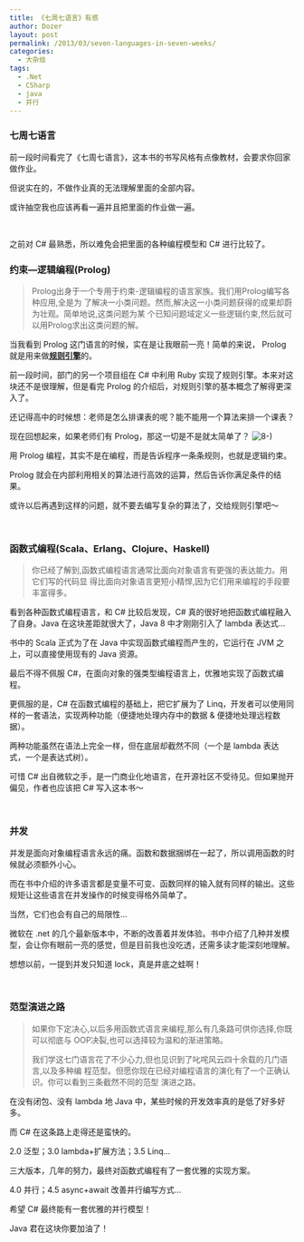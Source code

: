 ```yaml
---
title: 《七周七语言》有感
author: Dozer
layout: post
permalink: /2013/03/seven-languages-in-seven-weeks/
categories:
  - 大杂烩
tags:
  - .Net
  - CSharp
  - java
  - 并行
---
```


### <span id="i">七周七语言</span>

前一段时间看完了《七周七语言》，这本书的书写风格有点像教材，会要求你回家做作业。

但说实在的，不做作业真的无法理解里面的全部内容。

或许抽空我也应该再看一遍并且把里面的作业做一遍。

&nbsp;

之前对 C# 最熟悉，所以难免会把里面的各种编程模型和 C# 进行比较了。

<!--more-->

### <span id="Prolog">约束—逻辑编程(Prolog)</span>

> Prolog出身于一个专用于约束-逻辑编程的语言家族。我们用Prolog编写各种应用,全是为 了解决一小类问题。然而,解决这一小类问题获得的成果却蔚为壮观。简单地说,这类问题为某 个已知问题域定义一些逻辑约束,然后就可以用Prolog求出这类问题的解。

当我看到 Prolog 这门语言的时候，实在是让我眼前一亮！简单的来说， Prolog 就是用来做<a href="http://baike.baidu.com/view/1636209.htm" target="_blank"><strong>规则引擎</strong></a>的。

前一段时间，部门的另一个项目组在 C# 中利用 Ruby 实现了规则引擎。本来对这块还不是很理解，但是看完 Prolog 的介绍后，对规则引擎的基本概念了解得更深入了。

还记得高中的时候想：老师是怎么排课表的呢？能不能用一个算法来排一个课表？

现在回想起来，如果老师们有 Prolog，那这一切是不是就太简单了？ <img src="http://www.dozer.cc/wp-includes/images/smilies/icon_cool.gif" alt="8-)" class="wp-smiley" /> 

用 Prolog 编程，其实不是在编程，而是告诉程序一条条规则，也就是逻辑约束。

Prolog 就会在内部利用相关的算法进行高效的运算，然后告诉你满足条件的结果。

或许以后再遇到这样的问题，就不要去编写复杂的算法了，交给规则引擎吧～

&nbsp;

### <span id="ScalaErlangClojureHaskell">函数式编程(Scala、Erlang、Clojure、Haskell)</span>

> 你已经了解到,函数式编程语言通常比面向对象语言有更强的表达能力。用它们写的代码显 得比面向对象语言更短小精悍,因为它们用来编程的手段要丰富得多。

看到各种函数式编程语言，和 C# 比较后发现，C# 真的很好地把函数式编程融入了自身。Java 在这块差距就很大了，Java 8 中才刚刚引入了 lambda 表达式…

书中的 Scala 正式为了在 Java 中实现函数式编程而产生的，它运行在 JVM 之上，可以直接使用现有的 Java 资源。

最后不得不佩服 C#，在面向对象的强类型编程语言上，优雅地实现了函数式编程。

更佩服的是，C# 在函数式编程的基础上，把它扩展为了 Linq，开发者可以使用同样的一套语法，实现两种功能（便捷地处理内存中的数据 & 便捷地处理远程数据）。

两种功能虽然在语法上完全一样，但在底层却截然不同（一个是 lambda 表达式，一个是表达式树）。

可惜 C# 出自微软之手，是一门商业化地语言，在开源社区不受待见。但如果抛开偏见，作者也应该把 C# 写入这本书～

&nbsp;

### <span id="i-2">并发</span>

并发是面向对象编程语言永远的痛。函数和数据捆绑在一起了，所以调用函数的时候就必须额外小心。

而在书中介绍的许多语言都是变量不可变、函数同样的输入就有同样的输出。这些规矩让这些语言在并发操作的时候变得格外简单了。

当然，它们也会有自己的局限性…

微软在 .net 的几个最新版本中，不断的改善着并发体验。书中介绍了几种并发模型，会让你有眼前一亮的感觉，但是目前我也没吃透，还需多读才能深刻地理解。

想想以前，一提到并发只知道 lock，真是井底之蛙啊！

&nbsp;

### <span id="i-3">范型演进之路</span>

> 如果你下定决心,以后多用函数式语言来编程,那么有几条路可供你选择,你既可以彻底与 OOP决裂,也可以选择较为温和的渐进策略。
> 
> 我们学这七门语言花了不少心力,但也见识到了叱咤风云四十余载的几门语言,以及多种编 程范型。但愿你现在已经对编程语言的演化有了一个正确认识。你可以看到三条截然不同的范型 演进之路。

在没有闭包、没有 lambda 地 Java 中，某些时候的开发效率真的是低了好多好多。

而 C# 在这条路上走得还是蛮快的。

2.0 泛型；3.0 lambda+扩展方法；3.5 Linq…

三大版本，几年的努力，最终对函数式编程有了一套优雅的实现方案。

4.0 并行；4.5 async+await 改善并行编写方式…

希望 C# 最终能有一套优雅的并行模型！

Java 君在这块你要加油了！

